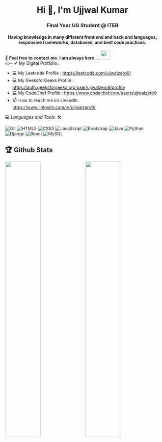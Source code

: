 



<h1 align="center">Hi 🙂, I'm Ujjwal Kumar</h1>
<h3 align="center">Final Year UG Student @ ITER </h3>

<h4 align="center"> Having knowledge in many different front end and back end languages, responsive frameworks, databases, and best code practices.</h4>

<!-- ![](https://visitor-badge.glitch.me/badge?page_id=amanverma21.amanverma21) -->

📝 **Feel free to contact me. I am always here ...** <img src="https://media.giphy.com/media/WUlplcMpOCEmTGBtBW/giphy.gif" width="30">
<br>
<>- ✔  My Digital Protfolio : 
- 💻 My Leetcode Profile : https://leetcode.com/ujjwalzero9/
- 💻 My GeeksforGeeks Profile : https://auth.geeksforgeeks.org/user/ujjwalzero9/profile
- 💻 My CodeChef Profile : https://www.codechef.com/users/ujjwalzero9
- 📫 How to reach me on LinkedIn: https://www.linkedin.com/in/ujjwalzero9/

💻 *Languages and Tools:* 🛠️<br>

![Git](https://img.shields.io/badge/-Git-000000?style=flat&logo=git&logoColor=F05032&labelColor=ffffff)
![HTML5](https://img.shields.io/badge/-HTML5-000000?style=flat&logo=html5&logoColor=ffffff&labelColor=E34F26)
![CSS3](https://img.shields.io/badge/-CSS3-000000?style=flat&logo=css3&logoColor=ffffff&labelColor=1572B6) 
![JavaScript](https://img.shields.io/badge/-JavaScript-000000?style=flat&logo=javascript)
![Bootstrap](https://img.shields.io/badge/-Bootstrap-000000?style=flat&logo=bootstrap&logoColor=ffffff&labelColor=563D7C)
![Java](https://img.shields.io/badge/-Java-007396?style=flat&logo=java&labelColor=ffffff)
![Python](https://img.shields.io/badge/-Python-3776AB?style=flat&logo=python&labelColor=ffffff)
![Django](https://img.shields.io/badge/-Django-092E20?style=flat&logo=django&labelColor=ffffff)
![React](https://img.shields.io/badge/-React-000000?style=flat&logo=react)
![MySQL](https://img.shields.io/badge/-MySQL-000000?style=flat&logo=mysql&labelColor=ffffff)


## 🏆 Github Stats




<img  src="https://github-readme-stats.vercel.app/api?username=ujjwalzero9&show_icons=true&hide_border=true&theme=dark" width="48%" align="right" >
<img  src="https://github-readme-streak-stats.herokuapp.com/?user=ujjwalzero9" width="48%" >
<br>
